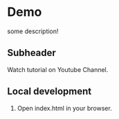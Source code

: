 # Demo
some description!
## Subheader
Watch tutorial on Youtube Channel.

## Local development
1. Open index.html in your browser.